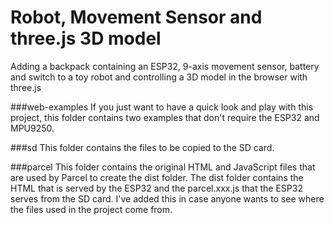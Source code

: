 # Robot, Movement Sensor and three.js 3D model

Adding a backpack containing an ESP32, 9-axis movement sensor, battery and switch to a toy robot and controlling a 3D model in the browser with three.js

###web-examples
If you just want to have a quick look and play with this project, this folder contains two examples that don't require the ESP32 and MPU9250.

###sd
This folder contains the files to be copied to the SD card.

###parcel
This folder contains the original HTML and JavaScript files that are used by Parcel to create the dist folder. The dist folder contains the HTML that is served by the ESP32 and the parcel.xxx.js that the ESP32 serves from the SD card. I've added this in case anyone wants to see where the files used in the project come from.
